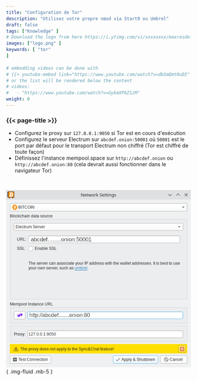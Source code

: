 ```yaml
---
title: "Configuration de Tor"
description: "Utilisez votre propre nœud via Start9 ou Umbrel"
draft: false
tags: ["Knowledge" ]
# Download the logo from here https://i.ytimg.com/vi/xxxxxxxx/maxresdefault.jpg
images: ["logo.png" ]
keywords: [ "tor"
]

# embedding videos can be done with 
# {{< youtube-embed link="https://www.youtube.com/watch?v=dbSmQmt0uDI" >}}
# or the list will be rendered below the content
# videos:
#   - "https://www.youtube.com/watch?v=GykmXP6Z1zM"
weight: 0
---
```


### {{< page-title >}}  
 

- Configurez le proxy sur `127.0.0.1:9050` si Tor est en cours d'exécution  
- Configurez le serveur Electrum sur `abcdef.onion:50001` où `50001` est le port par défaut pour le transport Electrum non chiffré (Tor est chiffré de toute façon)
- Définissez l'instance mempool.space sur `http://abcdef.onion` ou `http://abcdef.onion:80` (cela devrait aussi fonctionner dans le navigateur Tor)

 </br>

 
 ![configuration Tor](config.png)
 { .img-fluid .mb-5 }